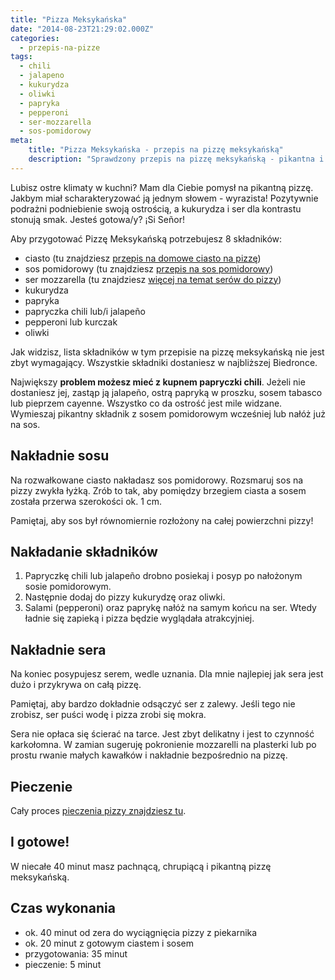 ```yaml
---
title: "Pizza Meksykańska"
date: "2014-08-23T21:29:02.000Z"
categories: 
  - przepis-na-pizze
tags: 
  - chili
  - jalapeno
  - kukurydza
  - oliwki
  - papryka
  - pepperoni
  - ser-mozzarella
  - sos-pomidorowy
meta: 
    title: "Pizza Meksykańska - przepis na pizzę meksykańską"
    description: "Sprawdzony przepis na pizzę meksykańską - pikantna i wyrazista - chili, Jalapeño,pepperoni, kukurydza. Pizza w 40 minut. Składniki kupisz w Biedronce."
---
```


Lubisz ostre klimaty w kuchni? Mam dla Ciebie pomysł na pikantną pizzę. Jakbym miał scharakteryzować ją jednym słowem - wyrazista! Pozytywnie podrażni podniebienie swoją ostrością, a kukurydza i ser dla kontrastu stonują smak. Jesteś gotowa/y? ¡Si Señor!

Aby przygotować Pizzę Meksykańską potrzebujesz 8 składników:

- ciasto (tu znajdziesz <a title="Przepis na ciasto na pizzę" href="/przepis-na-ciasto-na-pizze/">przepis na domowe ciasto na pizzę</a>)
- sos pomidorowy (tu znajdziesz <a title="Przepis na sos pomidorowy do pizzy" href="/przepis-na-sos-pomidorowy-do-pizzy/">przepis na sos pomidorowy</a>)
- ser mozzarella (tu znajdziesz <a title="Jaki ser wybrać do pizzy?" href="/jaki-ser-wybrac-do-pizzy/">więcej na temat serów do pizzy</a>)
- kukurydza
- papryka
- papryczka chili lub/i jalapeño
- pepperoni lub kurczak
- oliwki

Jak widzisz, lista składników w tym przepisie na pizzę meksykańską nie jest zbyt wymagający. Wszystkie składniki dostaniesz w najbliższej Biedronce.

Największy **problem możesz mieć z kupnem papryczki chili**. Jeżeli nie dostaniesz jej, zastąp ją jalapeño, ostrą papryką w proszku, sosem tabasco lub pieprzem cayenne. Wszystko co da ostrość jest mile widzane. Wymieszaj pikantny składnik z sosem pomidorowym wcześniej lub nałóż już na sos.

## Nakładnie sosu

Na rozwałkowane ciasto nakładasz sos pomidorowy. Rozsmaruj sos na pizzy zwykła łyżką. Zrób to tak, aby pomiędzy brzegiem ciasta a sosem została przerwa szerokości ok. 1 cm.

Pamiętaj, aby sos był równomiernie rozłożony na całej powierzchni pizzy!

## Nakładanie składników

1. Papryczkę chili lub jalapeño drobno posiekaj i posyp po nałożonym sosie pomidorowym.
2. Następnie dodaj do pizzy kukurydzę oraz oliwki.
3. Salami (pepperoni) oraz paprykę nałóż na samym końcu na ser. Wtedy ładnie się zapieką i pizza będzie wyglądała atrakcyjniej.

## Nakładnie sera

Na koniec posypujesz serem, wedle uznania. Dla mnie najlepiej jak sera jest dużo i przykrywa on całą pizzę.

Pamiętaj, aby bardzo dokładnie odsączyć ser z zalewy. Jeśli tego nie zrobisz, ser puści wodę i pizza zrobi się mokra.

Sera nie opłaca się ścierać na tarce. Jest zbyt delikatny i jest to czynność karkołomna. W zamian sugeruję pokronienie mozzarelli na plasterki lub po prostu rwanie małych kawałków i nakładnie bezpośrednio na pizzę.

## Pieczenie

Cały proces <a title="Przepis na ciasto na pizzę" href="/przepis-na-ciasto-na-pizze/">pieczenia pizzy znajdziesz tu</a>.

## I gotowe!

W niecałe 40 minut masz pachnącą, chrupiącą i pikantną pizzę meksykańską.

## Czas wykonania

- ok. 40 minut od zera do wyciągnięcia pizzy z piekarnika
- ok. 20 minut z gotowym ciastem i sosem
- przygotowania: 35 minut
- pieczenie: 5 minut
